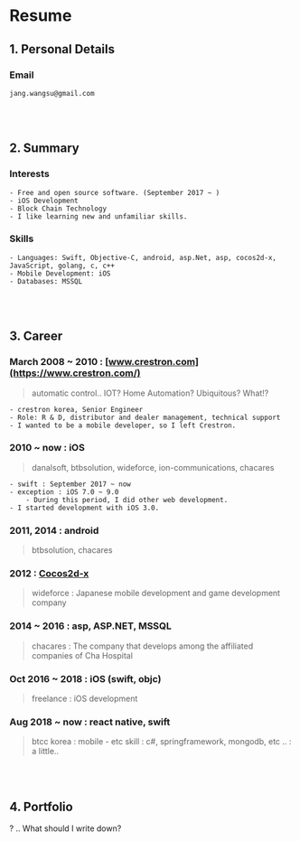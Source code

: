 # Resume

## 1. Personal Details
### Email
	jang.wangsu@gmail.com
<br /><br />	

## 2. Summary
### Interests
	- Free and open source software. (September 2017 ~ )
	- iOS Development
	- Block Chain Technology
	- I like learning new and unfamiliar skills.
### Skills
	- Languages: Swift, Objective-C, android, asp.Net, asp, cocos2d-x, JavaScript, golang, c, c++
	- Mobile Development: iOS
	- Databases: MSSQL
<br /><br /> 
   
## 3. Career
### March 2008 ~ 2010 : [www.crestron.com](https://www.crestron.com/) 
> automatic control.. IOT? Home Automation? Ubiquitous? What!?

	- crestron korea, Senior Engineer
	- Role: R & D, distributor and dealer management, technical support
	- I wanted to be a mobile developer, so I left Crestron.

### 2010 ~ now : iOS
> danalsoft, btbsolution, wideforce, ion-communications, chacares

	- swift : September 2017 ~ now
	- exception : iOS 7.0 ~ 9.0
		- During this period, I did other web development.
	- I started development with iOS 3.0.

### 2011, 2014 : android
> btbsolution, chacares

### 2012 : [Cocos2d-x](http://www.cocos2d-x.org/)
> wideforce : Japanese mobile development and game development company

### 2014 ~ 2016 : asp, ASP.NET, MSSQL
> chacares : The company that develops among the affiliated companies of Cha Hospital

### Oct 2016 ~ 2018 : iOS (swift, objc)
> freelance : iOS development

### Aug 2018 ~ now : react native, swift
> btcc korea : mobile
	- etc skill : c#, springframework, mongodb, etc .. : a little..

<br /><br />

## 4. Portfolio

? ..
What should I write down?

